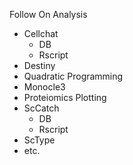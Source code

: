 Follow On Analysis
- Cellchat
    - DB
    - Rscript
- Destiny
- Quadratic Programming
- Monocle3
- Proteiomics Plotting
- ScCatch
    - DB
    - Rscript
- ScType
- etc.
